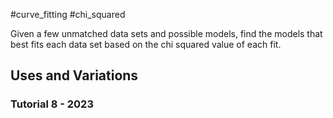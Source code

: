 #curve_fitting #chi_squared

Given a few unmatched data sets and possible models, find the models that best fits each data set based on the chi squared value of each fit.

## Uses and Variations

### Tutorial 8 - 2023